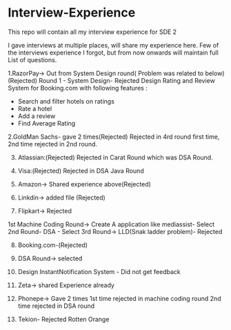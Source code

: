 # Interview-Experience
This repo will contain all my interview experience for SDE 2

I gave interviews at multiple places, will share my experience here.
Few of the interviews experience I forgot, but from now onwards will maintain full List of questions.


1.RazorPay-> Out from System Design round( Problem was related to below)(Rejected)
Round 1 - System Design- Rejected
Design Rating and Review System for Booking.com with following features :
* Search and filter hotels on ratings
* Rate a hotel
* Add a review
* Find Average Rating

2.GoldMan Sachs- gave 2 times(Rejected)
Rejected in 4rd round first time, 2nd time rejected in 2nd round.


3. Atlassian:(Rejected)
Rejected in Carat Round which was DSA Round.


4. Visa:(Rejected)
Rejected in DSA Java Round


5. Amazon-> Shared experience above(Rejected)

6. Linkdin-> added file (Rejected)

7. Flipkart-> Rejected

1st Machine Coding Round-> Create A application like mediassist- Select
2nd Round- DSA - Select
3rd Round-> LLD(Snak ladder problem)- Rejected

8. Booking.com-(Rejected)
1. DSA Round-> selected
2. Design InstantNotification System  - Did not get feedback

9. Zeta-> shared Experience already

10. Phonepe-> Gave 2 times
1st time rejected in machine coding round
2nd time rejected in DSA round


11. Tekion- Rejected
Rotten Orange





